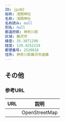 ```yaml
---
ID: jpzWJ
総称: 浅間神社
名称: 浅間神社
名称読み: null
別名: null
都道府県: 神奈川県
区域: 藤沢市
緯度: 35.3871298
経度: 139.4252219
郵便番号: 2520816
住所: 神奈川県藤沢市遠藤
---
```


## その他

### 参考URL

| URL | 説明          |
| --- | ------------- |
|     | OpenStreetMap |
